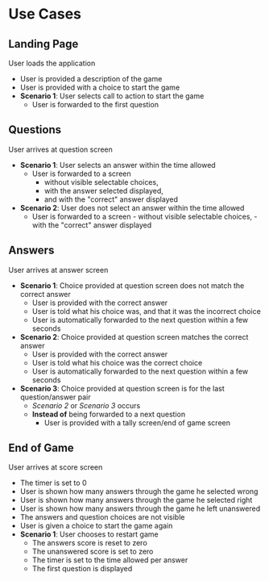# Use Cases

## Landing Page

User loads the application
+ User is provided a description of the game
+ User is provided with a choice to start the game
+ __Scenario 1__: User selects call to action to start the game
    - User is forwarded to the first question

## Questions

User arrives at question screen

+ __Scenario 1__: User selects an answer within the time allowed
    - User is forwarded to a screen
        - without visible selectable choices,
        - with the answer selected displayed, 
        - and with the "correct" answer displayed
+ __Scenario 2__: User does not select an answer within the time allowed
    - User is forwarded to a screen
            - without visible selectable choices, 
            - with the "correct" answer displayed

## Answers

User arrives at answer screen

+ __Scenario 1__: Choice provided at question screen does not match the correct answer
    - User is provided with the correct answer
    - User is told what his choice was, and that it was the incorrect choice
    - User is automatically forwarded to the next question within a few seconds
+ __Scenario 2__: Choice provided at question screen matches the correct answer
    - User is provided with the correct answer
    - User is told what his choice was the correct choice
    - User is automatically forwarded to the next question within a few seconds
+ __Scenario 3__: Choice provided at question screen is for the last question/answer pair
    - _Scenario 2_ or _Scenario 3_ occurs
    -  __Instead of__ being forwarded to a next question
        - User is provided with a tally screen/end of game screen

## End of Game

User arrives at score screen

+ The timer is set to 0
+ User is shown how many answers through the game he selected wrong
+ User is shown how many answers through the game he selected right
+ User is shown how many answers through the game he left unanswered
+ The answers and question choices are not visible
+ User is given a choice to start the game again
+ __Scenario 1__: User chooses to restart game
    - The answers score is reset to zero
    - The unanswered score is set to zero
    - The timer is set to the time allowed per answer
    - The first question is displayed